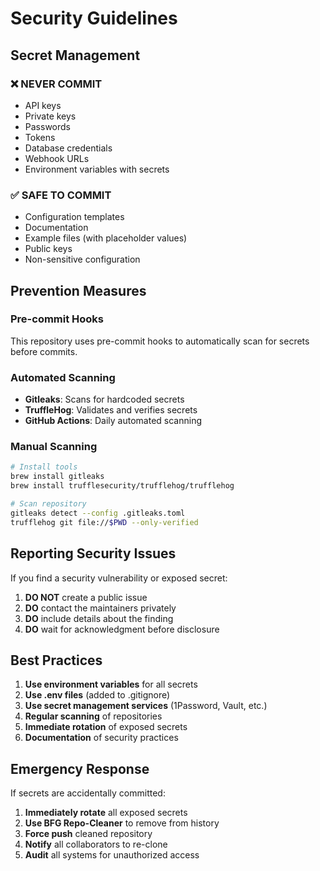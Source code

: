 # Security Guidelines

## Secret Management

### ❌ NEVER COMMIT
- API keys
- Private keys
- Passwords
- Tokens
- Database credentials
- Webhook URLs
- Environment variables with secrets

### ✅ SAFE TO COMMIT
- Configuration templates
- Documentation
- Example files (with placeholder values)
- Public keys
- Non-sensitive configuration

## Prevention Measures

### Pre-commit Hooks
This repository uses pre-commit hooks to automatically scan for secrets before commits.

### Automated Scanning
- **Gitleaks**: Scans for hardcoded secrets
- **TruffleHog**: Validates and verifies secrets
- **GitHub Actions**: Daily automated scanning

### Manual Scanning
```bash
# Install tools
brew install gitleaks
brew install trufflesecurity/trufflehog/trufflehog

# Scan repository
gitleaks detect --config .gitleaks.toml
trufflehog git file://$PWD --only-verified
```

## Reporting Security Issues

If you find a security vulnerability or exposed secret:

1. **DO NOT** create a public issue
2. **DO** contact the maintainers privately
3. **DO** include details about the finding
4. **DO** wait for acknowledgment before disclosure

## Best Practices

1. **Use environment variables** for all secrets
2. **Use .env files** (added to .gitignore)
3. **Use secret management services** (1Password, Vault, etc.)
4. **Regular scanning** of repositories
5. **Immediate rotation** of exposed secrets
6. **Documentation** of security practices

## Emergency Response

If secrets are accidentally committed:

1. **Immediately rotate** all exposed secrets
2. **Use BFG Repo-Cleaner** to remove from history
3. **Force push** cleaned repository
4. **Notify** all collaborators to re-clone
5. **Audit** all systems for unauthorized access
